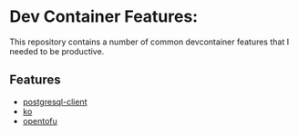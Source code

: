 # Dev Container Features: 

This repository contains a number of common devcontainer features that I needed to be productive.

## Features

* [postgresql-client](./src/postgresql-client/README.md)
* [ko](./src/ko/README.md)
* [opentofu](./src/opentofu/README.md)
